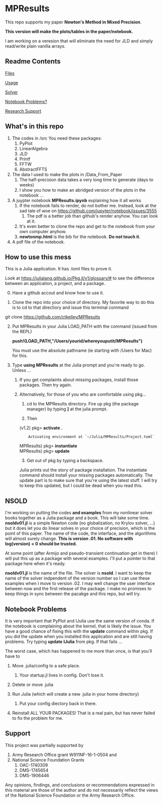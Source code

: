 # MPResults

This repo supports my paper __Newton's Method in Mixed Precision__. 

__This version will make the plots/tables in the paper/notebook.__

I am working on a veresion that will eliminate the need for JLD and simply read/write plain vanilla arrays. 

## Readme Contents

[Files](#What's-in-this-repo)

[Usage](#How-to-use-this-mess)

[Solver](#NSOLD)

[Notebook Problems?](#Notebook-Problems)

[Research Support](#Support)


## What's in this repo

1. The codes in /src
   You need these packages: 
   1. PyPlot
   2. LinearAlgebra
   3. JLD
   4. Printf
   5. FFTW
   6. AbstractFFTS
2. The data I used to make the plots in /Data_From_Paper
   1. The half-precision data takes a very long time to generate (days to weeks)
   2. I show you how to make an abridged version of the plots in the notebook ...
3. A juypter notebook **MPResults.ipynb** explaining how it all works
   1. If the notebook fails to render, do not bother me. Instead, look at the sad tale of woe on
       https://github.com/jupyter/notebook/issues/3555
       1. The pdf is a better job than github's render anyhow. You can look at it.
   2. It's even better to clone the repo and get to the notebook from your own computer anyhow.
   3. __newtonmp.html__ is the bib for the notebook. __Do not touch it__.
4. A pdf file of the notebook.

## How to use this mess

This is a Julia application. It has .toml files to prove it.

Look at https://julialang.github.io/Pkg.jl/v1/glossary/# to see the difference between an application, 
a project, and a package.

0. Have a github accout and know how to use it.

1. Clone the repo into your choice of directory. My favorite way to do this is to cd to that directiory and issue this terminal command

git clone https://github.com/ctkelley/MPResults

2. Put MPResults in your Julia LOAD_PATH with the command (issued from the REPL)

   __push!(LOAD_PATH,"/Users/yourid/whereyouputit/MPResults")__
   
   You must use the absolute pathname (ie starting with /Users for Mac) for this.
3. Type __using MPResults__ at the Julia prompt and you're ready to go. Unless ...
     1. If you get complaints about missing packages, install those packages. Then try again.
     2. Alternatively, for those of you who are comfortable using pkg...
         1. cd to the MPResults directory. Fire up pkg (the package manager) by typing __]__ at the julia prompt. 
         
         2. Then
     
        (v1.2) pkg> __activate .__
        
                Activating environment at `~/Julia/MPResults/Project.toml`

        MPResults) pkg> __instantiate__<br>
        MPResults) pkg> __update__
       
          3. Get out of pkg by typing a backspace. 
          
          Julia prints out the story of package installation. The instantiate command should install your missing packages automatically. The update part is to make sure that you're using the latest stuff. I will try to keep this updated, but I could be dead when you read this.
        
        
 

        
       

## NSOLD

I'm working on putting the codes __and examples__ from my nonlinear solver books together as a Julia package and a book. This will take some time. __nsoldv01.jl__ is a simple Newton code (no globalization, no Krylov solver, ...) but it does let you do linear solves in your choice of precision, which is the point of this paper. The name of the code, the interface, and the algorithms will almost surely change. __This is version .01. No software with log(version) < 0 should be trusted.__

At some point (after Armijo and pseudo-transient continuation get in there) I will put this up as a package with several examples. I'll put a pointer to that package here when it's ready.

__nsoldv01.jl__ is the name of the file. The solver is __nsold__. I want to keep the name of the solver indpendent of the version number so I can use these examples when I move to version .02. I may well change the user interface between now and the first release of the package. I make no promises to keep things in sync between the pacakge and this repo, but will try. 

## Notebook Problems
 
It is very important that PyPlot and IJulia use the same version of conda. If the notebook is complaining about the kernel, that is likely the issue. You have a good chance of fixing this with the __update__ command within pkg. If you did the update when you installed this application and are still having problems. Try typing __update IJulia__ from pkg. If that fails ...

The worst case, which has happened to me more than once, is that you'll have to 

   1. Move .julia/config to a safe place.
      1. Your startup.jl lives in config. Don't lose it.
        
   2. Delete or move .julia
   
   3. Run Julia (which will create a new .julia in your home directory)
      1. Put your config diectory back in there. 
        
   4. Reinstall ALL YOUR PACKAGES! That is a real pain, but has never failed to fix the problem for me.
        

## Support

This project was partially supported by
1. Army Research Office grant W911NF-16-1-0504 and
2. National Science Foundation Grants
   1. OAC-1740309
   2. DMS-1745654
   3. DMS-1906446
   
Any opinions, findings, and conclusions or
recommendations expressed in this material are those of the author and
do not necessarily reflect the views of the National
Science Foundation
or the Army Research Office.
